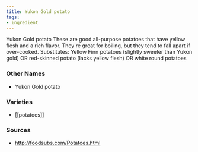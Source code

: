 ```yaml
---
title: Yukon Gold potato
tags:
- ingredient
---
```

Yukon Gold potato These are good all-purpose potatoes that have yellow flesh and a rich flavor. They're great for boiling, but they tend to fall apart if over-cooked. Substitutes: Yellow Finn potatoes (slightly sweeter than Yukon gold) OR red-skinned potato (lacks yellow flesh) OR white round potatoes

### Other Names

* Yukon Gold potato

### Varieties

* [[potatoes]]

### Sources
* http://foodsubs.com/Potatoes.html
